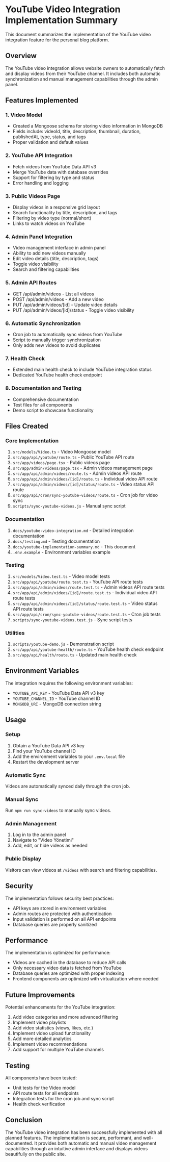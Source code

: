 # YouTube Video Integration Implementation Summary

This document summarizes the implementation of the YouTube video integration feature for the personal blog platform.

## Overview

The YouTube video integration allows website owners to automatically fetch and display videos from their YouTube channel. It includes both automatic synchronization and manual management capabilities through the admin panel.

## Features Implemented

### 1. Video Model
- Created a Mongoose schema for storing video information in MongoDB
- Fields include: videoId, title, description, thumbnail, duration, publishedAt, type, status, and tags
- Proper validation and default values

### 2. YouTube API Integration
- Fetch videos from YouTube Data API v3
- Merge YouTube data with database overrides
- Support for filtering by type and status
- Error handling and logging

### 3. Public Videos Page
- Display videos in a responsive grid layout
- Search functionality by title, description, and tags
- Filtering by video type (normal/short)
- Links to watch videos on YouTube

### 4. Admin Panel Integration
- Video management interface in admin panel
- Ability to add new videos manually
- Edit video details (title, description, tags)
- Toggle video visibility
- Search and filtering capabilities

### 5. Admin API Routes
- GET /api/admin/videos - List all videos
- POST /api/admin/videos - Add a new video
- PUT /api/admin/videos/[id] - Update video details
- PUT /api/admin/videos/[id]/status - Toggle video visibility

### 6. Automatic Synchronization
- Cron job to automatically sync videos from YouTube
- Script to manually trigger synchronization
- Only adds new videos to avoid duplicates

### 7. Health Check
- Extended main health check to include YouTube integration status
- Dedicated YouTube health check endpoint

### 8. Documentation and Testing
- Comprehensive documentation
- Test files for all components
- Demo script to showcase functionality

## Files Created

### Core Implementation
1. `src/models/Video.ts` - Video Mongoose model
2. `src/app/api/youtube/route.ts` - Public YouTube API route
3. `src/app/videos/page.tsx` - Public videos page
4. `src/app/admin/videos/page.tsx` - Admin videos management page
5. `src/app/api/admin/videos/route.ts` - Admin videos API route
6. `src/app/api/admin/videos/[id]/route.ts` - Individual video API route
7. `src/app/api/admin/videos/[id]/status/route.ts` - Video status API route
8. `src/app/api/cron/sync-youtube-videos/route.ts` - Cron job for video sync
9. `scripts/sync-youtube-videos.js` - Manual sync script

### Documentation
1. `docs/youtube-video-integration.md` - Detailed integration documentation
2. `docs/testing.md` - Testing documentation
3. `docs/youtube-implementation-summary.md` - This document
4. `.env.example` - Environment variables example

### Testing
1. `src/models/Video.test.ts` - Video model tests
2. `src/app/api/youtube/route.test.ts` - YouTube API route tests
3. `src/app/api/admin/videos/route.test.ts` - Admin videos API route tests
4. `src/app/api/admin/videos/[id]/route.test.ts` - Individual video API route tests
5. `src/app/api/admin/videos/[id]/status/route.test.ts` - Video status API route tests
6. `src/app/api/cron/sync-youtube-videos/route.test.ts` - Cron job tests
7. `scripts/sync-youtube-videos.test.js` - Sync script tests

### Utilities
1. `scripts/youtube-demo.js` - Demonstration script
2. `src/app/api/youtube-health/route.ts` - YouTube health check endpoint
3. `src/app/api/health/route.ts` - Updated main health check

## Environment Variables

The integration requires the following environment variables:
- `YOUTUBE_API_KEY` - YouTube Data API v3 key
- `YOUTUBE_CHANNEL_ID` - YouTube channel ID
- `MONGODB_URI` - MongoDB connection string

## Usage

### Setup
1. Obtain a YouTube Data API v3 key
2. Find your YouTube channel ID
3. Add the environment variables to your `.env.local` file
4. Restart the development server

### Automatic Sync
Videos are automatically synced daily through the cron job.

### Manual Sync
Run `npm run sync-videos` to manually sync videos.

### Admin Management
1. Log in to the admin panel
2. Navigate to "Video Yönetimi"
3. Add, edit, or hide videos as needed

### Public Display
Visitors can view videos at `/videos` with search and filtering capabilities.

## Security

The implementation follows security best practices:
- API keys are stored in environment variables
- Admin routes are protected with authentication
- Input validation is performed on all API endpoints
- Database queries are properly sanitized

## Performance

The implementation is optimized for performance:
- Videos are cached in the database to reduce API calls
- Only necessary video data is fetched from YouTube
- Database queries are optimized with proper indexing
- Frontend components are optimized with virtualization where needed

## Future Improvements

Potential enhancements for the YouTube integration:
1. Add video categories and more advanced filtering
2. Implement video playlists
3. Add video statistics (views, likes, etc.)
4. Implement video upload functionality
5. Add more detailed analytics
6. Implement video recommendations
7. Add support for multiple YouTube channels

## Testing

All components have been tested:
- Unit tests for the Video model
- API route tests for all endpoints
- Integration tests for the cron job and sync script
- Health check verification

## Conclusion

The YouTube video integration has been successfully implemented with all planned features. The implementation is secure, performant, and well-documented. It provides both automatic and manual video management capabilities through an intuitive admin interface and displays videos beautifully on the public site.